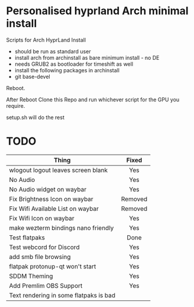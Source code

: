 # Personalised hyprland Arch minimal install
Scripts for Arch HyprLand Install
- should be run as standard user
- install arch from archinstall as bare minimum install - no DE
- needs GRUB2 as bootloader for timeshift as well
- install the following packages in archinstall 
- git base-devel

Reboot.

After Reboot Clone this Repo and run whichever script for the GPU you require.

setup.sh will do the rest

# TODO
| Thing                                 | Fixed   |
|---------------------------------------|:-------:|
|wlogout logout leaves screen blank     | Yes     |
|No Audio                               | Yes     |
|No Audio widget on waybar              | Yes     |
|Fix Brightness Icon on waybar          | Removed |
|Fix Wifi Available List on waybar      | Removed |
|Fix Wifi Icon on waybar                | Yes     |
|make wezterm bindings nano friendly    | Yes     |
|Test flatpaks                          | Done    |
|Test webcord for Discord               | Yes     |
|add smb file browsing                  | Yes     |
|flatpak protonup-qt won't start        | Yes     |
|SDDM Theming                           | Yes     |
|Add Premlim OBS Support                | Yes     |
|Text rendering in some flatpaks is bad |         |


